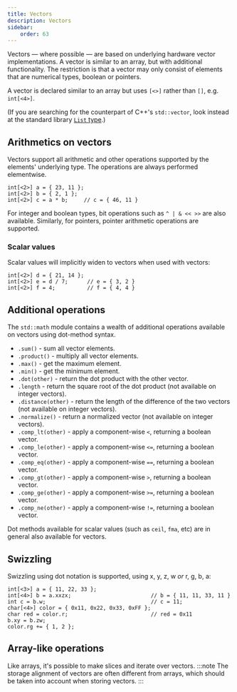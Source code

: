 ```yaml
---
title: Vectors
description: Vectors
sidebar:
    order: 63
---
```


Vectors &mdash; where possible &mdash; are based on underlying hardware vector implementations. A vector is similar to an array, but 
with additional functionality. The restriction is that a vector may only consist of elements that are numerical
types, boolean or pointers.

A vector is declared similar to an array but uses `[<>]` rather than `[]`, e.g. `int[<4>]`.

(If you are searching for the counterpart of C++'s `std::vector`, look instead at the standard
library [`List` type](/language-common/arrays/#dynamic-arrays-and-lists).)

## Arithmetics on vectors

Vectors support all arithmetic and other operations supported by the elements' underlying type. The operations are
always performed elementwise.

```c3
int[<2>] a = { 23, 11 };
int[<2>] b = { 2, 1 };
int[<2>] c = a * b;     // c = { 46, 11 }
```

For integer and boolean types, bit operations such as `^ | & << >>` are also available. Similarly, for pointers, pointer arithmetic operations are supported.

### Scalar values

Scalar values will implicitly widen to vectors when used with vectors:

```c3
int[<2>] d = { 21, 14 };
int[<2>] e = d / 7;      // e = { 3, 2 }
int[<2>] f = 4;          // f = { 4, 4 }
```

## Additional operations

The `std::math` module contains a wealth of additional operations available on vectors using dot-method syntax.

- `.sum()` - sum all vector elements.
- `.product()` - multiply all vector elements.
- `.max()` - get the maximum element.
- `.min()` - get the minimum element.
- `.dot(other)` - return the dot product with the other vector.
- `.length` - return the square root of the dot product (not available on integer vectors).
- `.distance(other)` - return the length of the difference of the two vectors (not available on integer vectors).
- `.normalize()` - return a normalized vector (not available on integer vectors).
- `.comp_lt(other)` - apply a component-wise `<`, returning a boolean vector.
- `.comp_le(other)` - apply a component-wise `<=`, returning a boolean vector.
- `.comp_eq(other)` - apply a component-wise `==`, returning a boolean vector.
- `.comp_gt(other)` - apply a component-wise `>`, returning a boolean vector.
- `.comp_ge(other)` - apply a component-wise `>=`, returning a boolean vector.
- `.comp_ne(other)` - apply a component-wise `!=`, returning a boolean vector.

Dot methods available for scalar values (such as `ceil`, `fma`, etc) are in general also available for vectors.

## Swizzling

Swizzling using dot notation is supported, using x, y, z, w *or* r, g, b, a:

```c3
int[<3>] a = { 11, 22, 33 };
int[<4>] b = a.xxzx;                         // b = { 11, 11, 33, 11 }
int c = b.w;                                 // c = 11;
char[<4>] color = { 0x11, 0x22, 0x33, 0xFF };
char red = color.r;                          // red = 0x11
b.xy = b.zw;
color.rg += { 1, 2 };
```

## Array-like operations

Like arrays, it's possible to make slices and iterate over vectors. 
:::note
The storage alignment of vectors are often different from arrays, which should be taken into account when storing vectors.
:::
